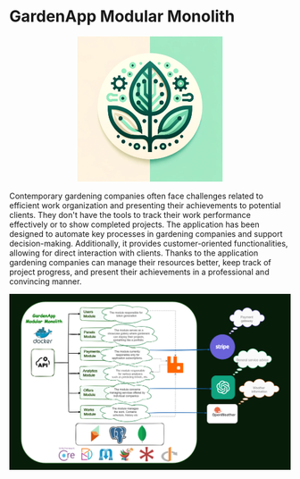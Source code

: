 # GardenApp Modular Monolith

<p align="center">
  <img src="docs/gardenapp_logo.png" alt="logo" width="260"/>
</p> 

Contemporary gardening companies often face challenges related to efficient work organization and presenting their achievements to potential clients. They don't have the tools to track their work performance effectively or to show completed projects.
The application has been designed to automate key processes in gardening companies and support decision-making. Additionally, it provides customer-oriented functionalities, allowing for direct interaction with clients.
Thanks to the application gardening companies can manage their resources better, keep track of project progress, and present their achievements in a professional and convincing manner.

![](docs/gardenapp_architecture.png)

